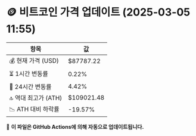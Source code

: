 # 🪙 비트코인 가격 업데이트 (2025-03-05 11:55)

| 항목                | 값 |
|--------------------|----------------|
| 💰 현재 가격 (USD) | $87787.22 |
| ⏳ 1시간 변동률    | 0.22% |
| 📆 24시간 변동률   | 4.42% |
| 🔝 역대 최고가 (ATH) | $109021.48 |
| 📉 ATH 대비 하락률 | -19.57% |

🔄 **이 파일은 GitHub Actions에 의해 자동으로 업데이트됩니다.**
